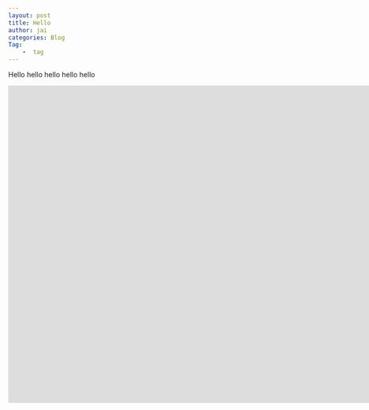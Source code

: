 ```yaml
---
layout: post
title: Hello
author: jai
categories: Blog
Tag:
    -  tag
---
```

Hello hello hello hello hello


<iframe width="1699" height="644" src="https://www.youtube.com/embed/knTc-NQSjKA" frameborder="0" allow="accelerometer; clipboard-write; encrypted-media; gyroscope; picture-in-picture" allowfullscreen></iframe>